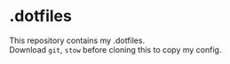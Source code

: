 # .dotfiles
This repository contains my .dotfiles.  
Download ```git```, ```stow``` before cloning this to copy my config.
